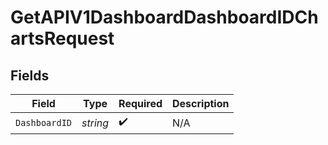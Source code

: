 # GetAPIV1DashboardDashboardIDChartsRequest


## Fields

| Field              | Type               | Required           | Description        |
| ------------------ | ------------------ | ------------------ | ------------------ |
| `DashboardID`      | *string*           | :heavy_check_mark: | N/A                |